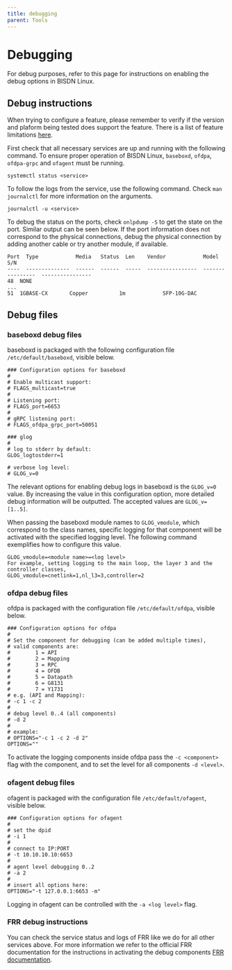 ```yaml
---
title: debugging
parent: Tools
---
```


# Debugging

For debug purposes, refer to this page for instructions on enabling the debug options in BISDN Linux.

## Debug instructions

When trying to configure a feature, please remember to verify if the version and plaform being tested does support the feature. There is a list of feature limitations [here](https://docs.bisdn.de/limitations.html).

First check that all necessary services are up and running with the following command. To ensure proper operation of BISDN Linux, ``baseboxd``, ``ofdpa``, ``ofdpa-grpc`` and ``ofagent`` must be running.

```
systemctl status <service>
```

To follow the logs from the service, use the following command. Check `man journalctl` for more information on the arguments.

```
journalctl -u <service>
```

To debug the status on the ports, check `onlpdump -S` to get the state on the port. Similar output can be seen below. If the port information does not correspond to the physical connections, debug the physical connection by adding another cable or try another module, if available.

```
Port  Type            Media   Status  Len    Vendor            Model             S/N
----  --------------  ------  ------  -----  ----------------  ----------------  ----------------
48  NONE
...
51  1GBASE-CX       Copper          1m            SFP-10G-DAC
```

## Debug files

### baseboxd debug files

baseboxd is packaged with the following configuration file `/etc/default/baseboxd`, visible below.

```
### Configuration options for baseboxd
#
# Enable multicast support:
# FLAGS_multicast=true
#
# Listening port:
# FLAGS_port=6653
#
# gRPC listening port:
# FLAGS_ofdpa_grpc_port=50051

### glog
#
# log to stderr by default:
GLOG_logtostderr=1

# verbose log level:
# GLOG_v=0
```

The relevant options for enabling debug logs in baseboxd is the `GLOG_v=0` value. By increasing the value in this configuration option, more detailed debug information will be outputted. The accepted values are `GLOG_v=[1..5]`.

When passing the baseboxd module names to `GLOG_vmodule`, which correspond to the class names, specific logging for that component will be activated with the specified logging level. The following command exemplifies how to configure this value.

```
GLOG_vmodule=<module name>=<log level>
For example, setting logging to the main loop, the layer 3 and the controller classes,
GLOG_vmodule=cnetlink=1,nl_l3=3,controller=2
```

### ofdpa debug files

ofdpa is packaged with the configuration file `/etc/default/ofdpa`, visible below.

```
### Configuration options for ofdpa
#
# Set the component for debugging (can be added multiple times),
# valid components are:
#        1 = API
#        2 = Mapping
#        3 = RPC
#        4 = OFDB
#        5 = Datapath
#        6 = G8131
#        7 = Y1731
# e.g. (API and Mapping):
# -c 1 -c 2
#
# debug level 0..4 (all components)
# -d 2
#
# example:
# OPTIONS="-c 1 -c 2 -d 2"
OPTIONS=""
```

To activate the logging components inside ofdpa pass the `-c <component>` flag with the component, and to set the level for all components `-d <level>`.

### ofagent debug files

ofagent is packaged with the configuration file `/etc/default/ofagent`, visible below.

```
### Configuration options for ofagent
#
# set the dpid
# -i 1
#
# connect to IP:PORT
# -t 10.10.10.10:6653
#
# agent level debugging 0..2
# -a 2
#
# insert all options here:
OPTIONS="-t 127.0.0.1:6653 -m"
```

Logging in ofagent can be controlled with the `-a <log level>` flag.

### FRR debug instructions

You can check the service status and logs of FRR like we do for all other services above.
For more information we refer to the official FRR documentation for the instructions in activating the debug components [FRR documentation](http://docs.frrouting.org/en/latest/).
